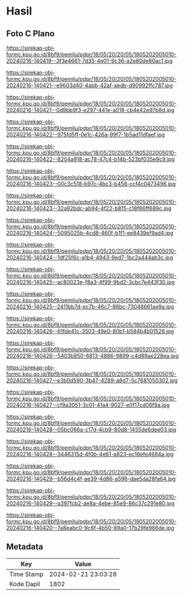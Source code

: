 # Hasil

## Foto C Plano

https://sirekap-obj-formc.kpu.go.id/8bf9/pemilu/pdpr/18/05/20/20/05/1805202005010-20240216-140419--3f3e4661-7d35-4e01-9c36-a2e80de80ac1.jpg

https://sirekap-obj-formc.kpu.go.id/8bf9/pemilu/pdpr/18/05/20/20/05/1805202005010-20240216-140421--e9603d40-4abb-42af-aedb-d90992ffc787.jpg

https://sirekap-obj-formc.kpu.go.id/8bf9/pemilu/pdpr/18/05/20/20/05/1805202005010-20240216-140421--0d9bb9f3-e297-441e-a018-cb4e42e97b8d.jpg

https://sirekap-obj-formc.kpu.go.id/8bf9/pemilu/pdpr/18/05/20/20/05/1805202005010-20240216-140422--975fd5ff-0e1c-426a-99f7-1b5ad11dfaef.jpg

https://sirekap-obj-formc.kpu.go.id/8bf9/pemilu/pdpr/18/05/20/20/05/1805202005010-20240216-140422--8204a918-ac78-47c4-b14b-523bf035e9c9.jpg

https://sirekap-obj-formc.kpu.go.id/8bf9/pemilu/pdpr/18/05/20/20/05/1805202005010-20240216-140423--00c3c518-b97c-4bc3-b458-ccf4c0473496.jpg

https://sirekap-obj-formc.kpu.go.id/8bf9/pemilu/pdpr/18/05/20/20/05/1805202005010-20240216-140423--32a92bdc-ab94-4f22-b815-c18f86ff689c.jpg

https://sirekap-obj-formc.kpu.go.id/8bf9/pemilu/pdpr/18/05/20/20/05/1805202005010-20240216-140424--5095025b-4cd8-460f-b1f1-ee8439ef9ad4.jpg

https://sirekap-obj-formc.kpu.go.id/8bf9/pemilu/pdpr/18/05/20/20/05/1805202005010-20240216-140424--1df25f6c-a1b4-4943-9ed7-1bc2a444ab3c.jpg

https://sirekap-obj-formc.kpu.go.id/8bf9/pemilu/pdpr/18/05/20/20/05/1805202005010-20240216-140425--ac80023e-f8a3-4f99-9bd2-3cbc7e443f30.jpg

https://sirekap-obj-formc.kpu.go.id/8bf9/pemilu/pdpr/18/05/20/20/05/1805202005010-20240216-140425--2411bb7d-ec7b-46c7-86bc-73048661ae9a.jpg

https://sirekap-obj-formc.kpu.go.id/8bf9/pemilu/pdpr/18/05/20/20/05/1805202005010-20240216-140426--61fde41c-3503-49e0-80b1-b584b4b01526.jpg

https://sirekap-obj-formc.kpu.go.id/8bf9/pemilu/pdpr/18/05/20/20/05/1805202005010-20240216-140426--5403b850-6813-4886-9899-c4d89ae228ea.jpg

https://sirekap-obj-formc.kpu.go.id/8bf9/pemilu/pdpr/18/05/20/20/05/1805202005010-20240216-140427--e3b0d590-3b47-4289-a8d7-5c7681050302.jpg

https://sirekap-obj-formc.kpu.go.id/8bf9/pemilu/pdpr/18/05/20/20/05/1805202005010-20240216-140427--cf9a3051-3c01-41a4-9027-e0f17cd06f9a.jpg

https://sirekap-obj-formc.kpu.go.id/8bf9/pemilu/pdpr/18/05/20/20/05/1805202005010-20240216-140428--05bc066a-c17d-4cb9-80d8-1455de6dee03.jpg

https://sirekap-obj-formc.kpu.go.id/8bf9/pemilu/pdpr/18/05/20/20/05/1805202005010-20240216-140428--3446315d-4f0b-4e61-a823-ec16efe4684a.jpg

https://sirekap-obj-formc.kpu.go.id/8bf9/pemilu/pdpr/18/05/20/20/05/1805202005010-20240216-140429--b56d4c4f-ae39-4d86-a596-dae5da28fa64.jpg

https://sirekap-obj-formc.kpu.go.id/8bf9/pemilu/pdpr/18/05/20/20/05/1805202005010-20240216-140429--a397fcb2-ae8a-4ebe-85e9-86c37c291e80.jpg

https://sirekap-obj-formc.kpu.go.id/8bf9/pemilu/pdpr/18/05/20/20/05/1805202005010-20240216-140420--7a8eabc0-9c6f-4b50-89a0-17b29fe986de.jpg


## Metadata

| Key        | Value               |
| ---------- | ------------------- |
| Time Stamp | 2024-02-21 23:03:28 |
| Kode Dapil | 1802                |



